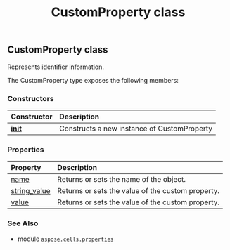 ﻿---
title: CustomProperty class
second_title: Aspose.Cells for Python via .NET API References
description: 
type: docs
weight: 50
url: /aspose.cells.properties/customproperty/
is_root: false
---

## CustomProperty class

Represents identifier information.



The CustomProperty type exposes the following members:

### Constructors
| Constructor | Description |
| :- | :- |
| [__init__](/cells/python-net/aspose.cells.properties/customproperty/__init__/#) | Constructs a new instance of CustomProperty |


### Properties
| Property | Description |
| :- | :- |
| [name](/cells/python-net/aspose.cells.properties/customproperty/name) | Returns or sets the name of the object. |
| [string_value](/cells/python-net/aspose.cells.properties/customproperty/string_value) | Returns or sets the value of the custom property. |
| [value](/cells/python-net/aspose.cells.properties/customproperty/value) | Returns or sets the value of the custom property. |



### See Also
* module [`aspose.cells.properties`](..)
